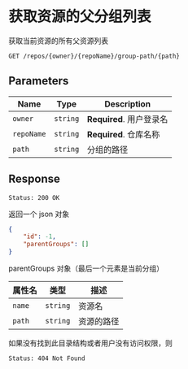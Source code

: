 # 获取资源的父分组列表

获取当前资源的所有父资源列表

```text
GET /repos/{owner}/{repoName}/group-path/{path}
```

## Parameters

| Name       | Type     | Description              |
| ---------- | -------- | ------------------------ |
| `owner`    | `string` | **Required**. 用户登录名 |
| `repoName` | `string` | **Required**. 仓库名称   |
| `path`     | `string` | 分组的路径               |

## Response

```text
Status: 200 OK
```

返回一个 json 对象

```json
{
    "id": -1,
    "parentGroups": []
}
```

parentGroups 对象（最后一个元素是当前分组）

| 属性名 | 类型     | 描述       |
| ------ | -------- | ---------- |
| `name` | `string` | 资源名     |
| `path` | `string` | 资源的路径 |

如果没有找到此目录结构或者用户没有访问权限，则

```text
Status: 404 Not Found
```
